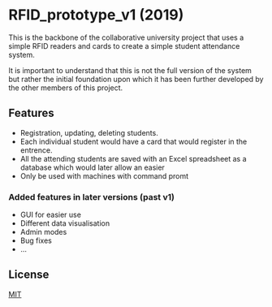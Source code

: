
# RFID_prototype_v1 (2019)

This is the backbone of the collaborative university project that uses a simple RFID readers and cards to create a simple student attendance system. 

It is important to understand that this is not the full version of the system but rather the initial foundation upon which
it has been further developed by the other members of this project. 

## Features

- Registration, updating, deleting students.
- Each individual student would have a card that would register in the entrence.
- All the attending students are saved with an Excel spreadsheet as a database which would later allow an easier 
- Only be used with machines with command promt 

### Added features in later versions (past v1)
- GUI for easier use
- Different data visualisation 
- Admin modes  
- Bug fixes 
- ...
## License

[MIT](https://choosealicense.com/licenses/mit/)

